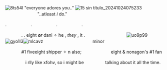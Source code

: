 ![8ts54l](https://github.com/user-attachments/assets/18eb1a57-5d8a-4040-864a-0e8756bacee8)
"everyone adores *you*.."
![15 sin título_20241024075233](https://github.com/user-attachments/assets/415d8fb9-23e6-4e0f-83de-d4923fd1fcbc)
ㅤㅤㅤㅤㅤㅤㅤㅤㅤㅤㅤㅤ"..atleast *i* do."

.ㅤㅤㅤㅤㅤㅤ.ㅤㅤㅤㅤㅤㅤ.ㅤㅤㅤㅤㅤㅤ.

ㅤㅤㅤㅤ. . eight ***or*** dani ✧ he , *they* , it .
ㅤㅤㅤㅤㅤㅤㅤㅤㅤㅤ![uo9p99](https://github.com/user-attachments/assets/f04203e2-1d90-4040-a12f-672f1fd195f1)![gyo1l3](https://github.com/user-attachments/assets/8ff14a75-035a-4410-9d1c-4bbfc2f444f2)![mlcavz](https://github.com/user-attachments/assets/e24c5f90-940a-4f97-9eed-1acf98a7aa45)
ㅤㅤㅤㅤㅤㅤㅤㅤㅤㅤㅤㅤminor

ㅤㅤㅤㅤ#1 fiveeight shipper ✧ n also; 
ㅤㅤㅤㅤㅤㅤㅤeight & nonagon's #1 fan

ㅤㅤㅤㅤㅤi rlly like xfohv, so i might be ㅤㅤㅤㅤㅤtalking about it all the time.
